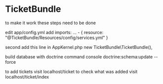 # TicketBundle
to make it work these steps need to be done

edit app/config.yml
  add
  imports:
    ...
    - { resource: "@TicketBundle/Resources/config/services.yml" }

second add this line in AppKernel.php
  new TicketBundle\TicketBundle(),
  
build database with doctrine command console doctrine:schema:update --force

to add tickets visit
localhost/ticket
to check what was added visit
localhost/ticket/index
